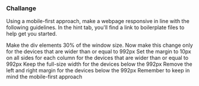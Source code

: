 <h3>Challange</h3>
Using a mobile-first approach, make a webpage responsive in line with the following guidelines. In the hint tab, you'll find a link to boilerplate files to help get you started.

Make the div elements 30% of the window size. Now make this change only for the devices that are wider than or equal to 992px
Set the margin to 10px on all sides for each column for the devices that are wider than or equal to 992px
Keep the full-size width for the devices below the 992px
Remove the left and right margin for the devices below the 992px
Remember to keep in mind the mobile-first approach
